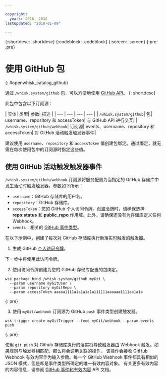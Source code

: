 ```yaml
---

copyright:
  years: 2016, 2018
lastupdated: "2018-01-09"

---
```


{:shortdesc: .shortdesc}
{:codeblock: .codeblock}
{:screen: .screen}
{:pre: .pre}

# 使用 GitHub 包
{: #openwhisk_catalog_github}

通过 `/whisk.system/github` 包，可以方便地使用 [GitHub API](https://developer.github.com/)。
{: shortdesc}

此包中包含以下订阅源：

| 实体| 类型| 参数| 描述
|
| --- | --- | --- | --- |
| `/whisk.system/github`| 包| username、repository 和 accessToken| 与 GitHub API 进行交互|
| `/whisk.system/github/webhook`| 订阅源| events、username、repository 和 accessToken| 对 GitHub 活动触发触发器事件|

建议使用 `username`、`repository` 和 `accessToken` 值创建包绑定。通过绑定，就无需在每次使用包中的订阅源时指定这些值。

## 使用 GitHub 活动触发触发器事件

`/whisk.system/github/webhook` 订阅源将服务配置为当指定的 GitHub 存储库中发生活动时触发触发器。参数如下所示：

- `username`：GitHub 存储库的用户名。
- `repository`：GitHub 存储库。
- `accessToken`：您的 GitHub 个人访问令牌。[创建令牌](https://github.com/settings/tokens)时，请确保选择 **repo:status** 和 **public_repo** 作用域。此外，请确保还没有为存储库定义任何 Webhook。
- `events`：相关的 [GitHub 事件类型](https://developer.github.com/v3/activity/events/types/)。

在以下示例中，创建了每次对 GitHub 存储库执行新落实时触发的触发器。

1. 生成 GitHub [个人访问令牌](https://github.com/settings/tokens)。
  
  下一步中将使用此访问令牌。
  
2. 使用访问令牌创建为您的 GitHub 存储库配置的包绑定。
  
  ```
  wsk package bind /whisk.system/github myGit \
    --param username myGitUser \
    --param repository myGitRepo \
    --param accessToken aaaaa1111a1a1a1a1a111111aaaaaa1111aa1a1a
  ```
  {: pre}
  
3. 使用 `myGit/webhook` 订阅源为 GitHub `push` 事件类型创建触发器。
  
  ```
wsk trigger create myGitTrigger --feed myGit/webhook --param events push
  ```
  {: pre}
  
  使用 `git push` 对 Github 存储库执行的落实将导致触发器由 Webhook 触发。如果规则与触发器相匹配，那么将会调用关联的操作。
该操作会接收 GitHub Webhook 有效内容作为输入参数。每一个 GitHub Webhook 事件都具有相似的 JSON 模式，但是却是事件类型所确定的唯一有效内容对象。
有关更多有效内容的内容信息，请参阅 [GitHub 事件和有效内容](https://developer.github.com/v3/activity/events/types/) API 文档。
  
